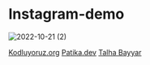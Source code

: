 # Instagram-demo

![2022-10-21 (2)](https://user-images.githubusercontent.com/93201374/197129233-41db12c1-8490-4838-96c5-be0b91d33891.png)

[Kodluyoruz.org](https://kodluyoruz.org/tr/kodluyoruz/)
[Patika.dev](https://app.patika.dev/)
[Talha Bayyar](https://app.patika.dev/bayyar)
